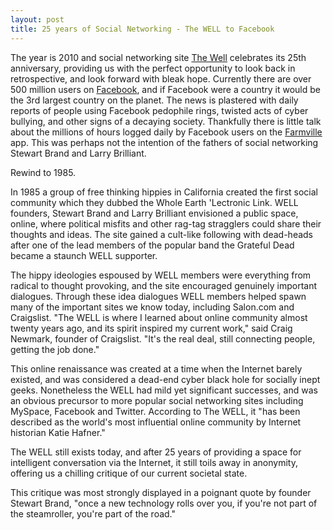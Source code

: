 ```yaml
---
layout: post
title: 25 years of Social Networking - The WELL to Facebook
---
```


The year is 2010 and social networking site <a href="http://www.well.com/">The Well</a> celebrates its 25th anniversary, providing us with the perfect opportunity to look back in retrospective, and look forward with bleak hope. Currently there are over 500 million users on <a href="http://www.facebook.com/">Facebook</a>, and if Facebook were a country it would be the 3rd largest country on the planet. The news is plastered with daily reports of people using Facebook pedophile rings, twisted acts of cyber bullying, and other signs of a decaying society. Thankfully there is little talk about the millions of hours logged daily by Facebook users on the <a href="http://www.farmville.com/">Farmville</a> app. This was perhaps not the intention of the fathers of social networking Stewart Brand and Larry Brilliant.

Rewind to 1985.

In 1985 a group of free thinking hippies in California created the first social community which they dubbed the Whole Earth 'Lectronic Link. WELL founders, Stewart Brand and Larry Brilliant envisioned a public space, online, where political misfits and other rag-tag stragglers could share their thoughts and ideas. The site gained a cult-like following with dead-heads after one of the lead members of the popular band the Grateful Dead became a staunch WELL supporter.

The hippy ideologies espoused by WELL members were everything from radical to thought provoking, and the site encouraged genuinely important dialogues. Through these idea dialogues WELL members helped spawn many of the important sites we know today, including Salon.com and Craigslist. "The WELL is where I learned about online community almost twenty years ago, and its spirit inspired my current work," said Craig Newmark, founder of Craigslist. "It's the real deal, still connecting people, getting the job done."

This online renaissance was created at a time when the Internet barely existed, and was considered a dead-end cyber black hole for socially inept geeks. Nonetheless the WELL had mild yet significant successes, and was an obvious precursor to more popular social networking sites including MySpace, Facebook and Twitter. According to The WELL, it "has been described as the world's most influential online community by Internet historian Katie Hafner."

The WELL still exists today, and after 25 years of providing a space for intelligent conversation via the Internet, it still toils away in anonymity, offering us a chilling critique of our current societal state.

This critique was most strongly displayed in a poignant quote by founder Stewart Brand, "once a new technology rolls over you, if you're not part of the steamroller, you're part of the road."